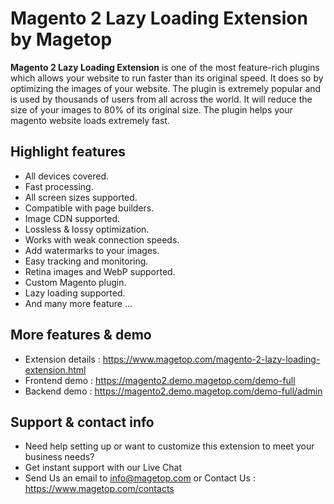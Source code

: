 # Magento 2 Lazy Loading Extension by Magetop

**Magento 2 Lazy Loading Extension** is one of the most feature-rich plugins which allows your website to run faster than its original speed. It does so by optimizing the images of your website. The plugin is extremely popular and is used by thousands of users from all across the world. It will reduce the size of your images to 80% of its original size. The plugin helps your magento website loads extremely fast.

## Highlight features

- All devices covered.
- Fast processing.
- All screen sizes supported.
- Compatible with page builders.
- Image CDN supported.
- Lossless & lossy optimization.
- Works with weak connection speeds.
- Add watermarks to your images.
- Easy tracking and monitoring.
- Retina images and WebP supported.
- Custom Magento plugin.
- Lazy loading supported.
- And many more feature ...

## More features & demo

- Extension details : https://www.magetop.com/magento-2-lazy-loading-extension.html
- Frontend demo : https://magento2.demo.magetop.com/demo-full
- Backend demo : https://magento2.demo.magetop.com/demo-full/admin

## Support & contact info

- Need help setting up or want to customize this extension to meet your business needs? 
- Get instant support with our Live Chat
- Send Us an email to info@magetop.com or Contact Us : https://www.magetop.com/contacts
